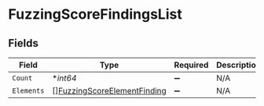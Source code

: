 # FuzzingScoreFindingsList


## Fields

| Field                                                                             | Type                                                                              | Required                                                                          | Description                                                                       |
| --------------------------------------------------------------------------------- | --------------------------------------------------------------------------------- | --------------------------------------------------------------------------------- | --------------------------------------------------------------------------------- |
| `Count`                                                                           | **int64*                                                                          | :heavy_minus_sign:                                                                | N/A                                                                               |
| `Elements`                                                                        | [][FuzzingScoreElementFinding](../../models/shared/fuzzingscoreelementfinding.md) | :heavy_minus_sign:                                                                | N/A                                                                               |